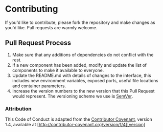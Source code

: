 # Contributing

If you'd like to contribute, please fork the repository and make changes as you'd like. Pull requests are warmly welcome.

## Pull Request Process

1. Make sure that any additions of dependencies do not conflict with the rest.
2. If a new component has been added, modify and update the list of components to make it available to everyone.
3. Update the README.md with details of changes to the interface, this includes new environment 
   variables, exposed ports, useful file locations and container parameters.
4. Increase the version numbers to the new version that this
   Pull Request would represent. The versioning scheme we use is [SemVer](http://semver.org/).


### Attribution

This Code of Conduct is adapted from the [Contributor Covenant][homepage], version 1.4,
available at [http://contributor-covenant.org/version/1/4][version]

[homepage]: http://contributor-covenant.org
[version]: http://contributor-covenant.org/version/1/4/
